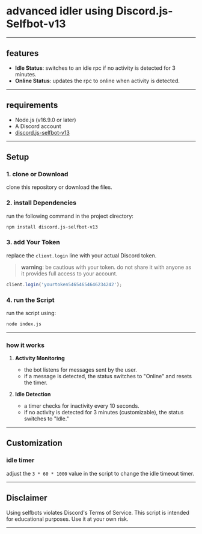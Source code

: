 # advanced idler using Discord.js-Selfbot-v13
---

## features

- **Idle Status**: switches to an idle rpc if no activity is detected for 3 minutes.
- **Online Status**: updates the rpc to online when activity is detected.
---

## requirements

- Node.js (v16.9.0 or later)
- A Discord account
- [discord.js-selfbot-v13](https://www.npmjs.com/package/discord.js-selfbot-v13)

---

## Setup

### 1. clone or Download
clone this repository or download the files.

### 2. install Dependencies
run the following command in the project directory:
```bash
npm install discord.js-selfbot-v13
```

### 3. add Your Token
replace the `client.login` line with your actual Discord token.  
> **warning**: be cautious with your token. do not share it with anyone as it provides full access to your account.

```javascript
client.login('yourtoken54654654646234242');
```

### 4. run the Script
run the script using:
```bash
node index.js
```

---
### how it works

1. **Activity Monitoring**  
   - the bot listens for messages sent by the user.
   - if a message is detected, the status switches to "Online" and resets the timer.

3. **Idle Detection**  
   - a timer checks for inactivity every 10 seconds.
   - if no activity is detected for 3 minutes (customizable), the status switches to "Idle."

---

## Customization


### idle timer
adjust the `3 * 60 * 1000` value in the script to change the idle timeout timer.

---

## Disclaimer

Using selfbots violates Discord's Terms of Service. This script is intended for educational purposes. Use it at your own risk.

---
